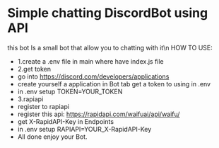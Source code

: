 # Simple chatting DiscordBot using API
this bot Is a small bot that allow you to chatting with it\n
HOW TO USE:
- 1.create a .env file in main where have index.js file
- 2.get token
- go into https://discord.com/developers/applications
- create yourself a application in Bot tab get a token to using in .env
- in .env setup TOKEN=YOUR_TOKEN
- 3.rapiapi
- register to rapiapi
- register this api: https://rapidapi.com/waifuai/api/waifu/
- get X-RapidAPI-Key in Endpoints
- in .env setup RAPIAPI=YOUR_X-RapidAPI-Key
- All done enjoy your Bot.
